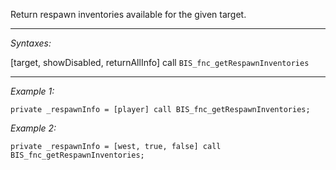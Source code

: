 Return respawn inventories available for the given target.


---
*Syntaxes:*

[target, showDisabled, returnAllInfo] call `BIS_fnc_getRespawnInventories`

---
*Example 1:*

```sqf
private _respawnInfo = [player] call BIS_fnc_getRespawnInventories;
```

*Example 2:*

```sqf
private _respawnInfo = [west, true, false] call BIS_fnc_getRespawnInventories;
```